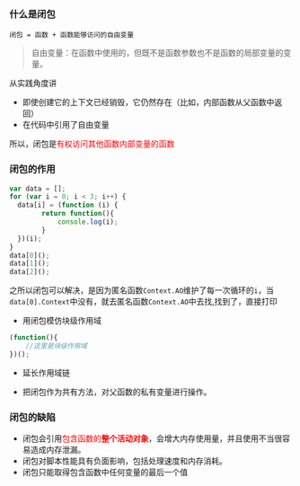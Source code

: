 ### 什么是闭包
`闭包 = 函数 + 函数能够访问的自由变量`

> 自由变量：在函数中使用的，但既不是函数参数也不是函数的局部变量的变量。

从实践角度讲
- 即使创建它的上下文已经销毁，它仍然存在（比如，内部函数从父函数中返回）
- 在代码中引用了自由变量

所以，闭包是<font color='red'>有权访问其他函数内部变量的函数</font>

### 闭包的作用
```js
var data = [];
for (var i = 0; i < 3; i++) {
  data[i] = (function (i) {
        return function(){
            console.log(i);
        }
  })(i);
}
data[0]();
data[1]();
data[2]();
```
之所以闭包可以解决，是因为匿名函数`Context.AO`维护了每一次循环的`i`，当`data[0].Context`中没有，就去匿名函数`Context.AO`中去找,找到了，直接打印

- 用闭包模仿块级作用域

```javascript
(function(){
    //这里是块级作用域
})();
```
- 延长作用域链

- 把闭包作为共有方法，对父函数的私有变量进行操作。


### 闭包的缺陷

- 闭包会引用<font color='red'>包含函数的**整个活动对象**</font>，会增大内存使用量，并且使用不当很容易造成内存泄漏。
- 闭包对脚本性能具有负面影响，包括处理速度和内存消耗。
- 闭包只能取得包含函数中任何变量的最后一个值


